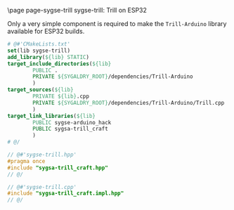 \page page-sygse-trill sygse-trill: Trill on ESP32

Only a very simple component is required to make the `Trill-Arduino` library
available for ESP32 builds.

```cmake
# @#'CMakeLists.txt'
set(lib sygse-trill)
add_library(${lib} STATIC)
target_include_directories(${lib}
        PUBLIC .
        PRIVATE ${SYGALDRY_ROOT}/dependencies/Trill-Arduino
        )
target_sources(${lib}
        PRIVATE ${lib}.cpp
        PRIVATE ${SYGALDRY_ROOT}/dependencies/Trill-Arduino/Trill.cpp
        )
target_link_libraries(${lib}
        PUBLIC sygse-arduino_hack
        PUBLIC sygsa-trill_craft
        )
# @/
```

```cpp
// @#'sygse-trill.hpp'
#pragma once
#include "sygsa-trill_craft.hpp"
// @/

// @#'sygse-trill.cpp'
#include "sygsa-trill_craft.impl.hpp"
// @/
```
